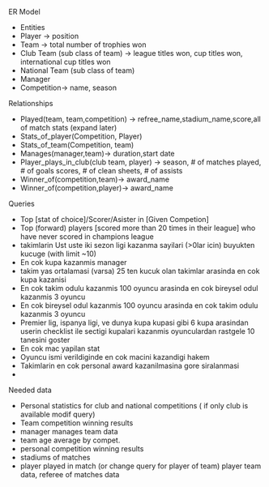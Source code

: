 ER Model

- Entities
- Player -> position
- Team -> total number of trophies won
- Club Team (sub class of team) -> league titles won, cup titles won, international cup titles won
- National Team (sub class of team)
- Manager
- Competition-> name, season


Relationships
- Played(team, team,competition) -> refree_name,stadium_name,score,all of match stats (expand later)
- Stats_of_player(Competition, Player)
- Stats_of_team(Competition, team) 
- Manages(manager,team)-> duration,start date
- Player_plays_in_club(club team, player) -> season, # of matches played, # of goals scores, # of clean sheets, # of assists
- Winner_of(competition,team)-> award_name
- Winner_of(competition,player)-> award_name

Queries
- Top [stat of choice]/Scorer/Asister in [Given Competion]
- Top (forward) players [scored more than 20 times in their league] who have never scored in champions league
- takimlarin Ust uste iki sezon ligi kazanma sayilari (>0lar icin) buyukten kucuge (with limit ~10)
- En cok kupa kazanmis manager
- takim yas ortalamasi (varsa) 25 ten kucuk olan takimlar arasinda en cok kupa kazanisi
- En cok takim odulu kazanmis 100 oyuncu arasinda en cok bireysel odul kazanmis 3 oyuncu
- En cok bireysel odul kazanmis 100 oyuncu arasinda en cok takim odulu kazanmis 3 oyuncu
- Premier lig, ispanya ligi, ve dunya kupa kupasi gibi 6 kupa arasindan userin checklist ile sectigi kupalari kazanmis oyunculardan rastgele 10 tanesini goster
- En cok mac yapilan stat
- Oyuncu ismi verildiginde en cok macini kazandigi hakem
- Takimlarin en cok personal award kazanilmasina gore siralanmasi
- 
Needed data
- Personal statistics for club and national competitions ( if only club is available modif query)
- Team competition winning results
- manager manages team data
- team age average by compet.
- personal competition winning results
- stadiums of matches
- player played in match (or change query for player of team) player team data, referee of matches data

